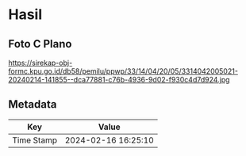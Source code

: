 # Hasil

## Foto C Plano

https://sirekap-obj-formc.kpu.go.id/db58/pemilu/ppwp/33/14/04/20/05/3314042005021-20240214-141855--dca77881-c76b-4936-9d02-f930c4d7d924.jpg


## Metadata

| Key        | Value               |
| ---------- | ------------------- |
| Time Stamp | 2024-02-16 16:25:10 |



